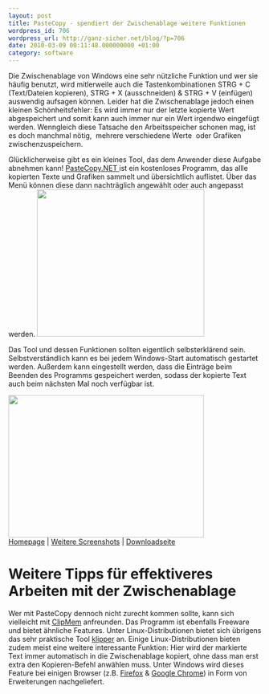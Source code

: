 ```yaml
---
layout: post
title: PasteCopy - spendiert der Zwischenablage weitere Funktionen
wordpress_id: 706
wordpress_url: http://ganz-sicher.net/blog/?p=706
date: 2010-03-09 00:11:48.000000000 +01:00
category: software
---
```

Die Zwischenablage von Windows eine sehr nützliche Funktion und wer sie häufig benutzt, wird mitlerweile auch die Tastenkombinationen <span class="tasta">STRG</span> + <span class="tasta">C</span> (Text/Dateien kopieren), <span class="tasta">STRG</span> + <span class="tasta">X</span> (ausschneiden) &amp; <span class="tasta">STRG</span> + <span class="tasta">V</span> (einfügen) auswendig aufsagen können. Leider hat die Zwischenablage jedoch einen kleinen Schönheitsfehler: Es wird immer nur der letzte kopierte Wert abgespeichert und somit kann auch immer nur ein Wert irgendwo eingefügt werden. Wenngleich diese Tatsache den Arbeitsspeicher schonen mag, ist es doch manchmal nötig,  mehrere verschiedene Werte  oder Grafiken zwischenzuspeichern.
<!--more-->

Glücklicherweise gibt es ein kleines Tool, das dem Anwender diese Aufgabe abnehmen kann! <a href="http://www.pastecopy.net/" target="_blank">PasteCopy.NET </a>ist ein kostenloses Programm, das allle kopierten Texte und Grafiken sammelt und übersichtlich auflistet. Über das Menü können diese dann nachträglich angewählt oder auch angepasst werden.
<img class="borderimg centered" title="Pastecopy_screen" src="{{site.url}}/wp-content/uploads/Pastecopy_screen.png" alt="" width="333" height="294" />

Das Tool und dessen Funktionen sollten eigentlich selbsterklärend sein. Selbstverständlich kann es bei jedem Windows-Start automatisch gestartet werden. Außerdem kann eingestellt werden, dass die Einträge beim Beenden des Programms gespeichert werden, sodass der kopierte Text auch beim nächsten Mal noch verfügbar ist.

<img class="borderimg centered" title="pastecopy_screen (2)" src="{{site.url}}/wp-content/uploads/pastecopy_screen-2.png" alt="" width="389" height="284" />

<div class="infobox">
<a href="http://www.pastecopy.net/" class="homelink" target="_blank">Homepage</a> | <a href="http://www.pastecopy.net/screenshots/" class="imagelink" target="_blank">Weitere Screenshots</a> | <a href="http://www.pastecopy.net/download/" class="packagelink" target="_blank">Downloadseite</a>
</div>

Weitere Tipps für effektiveres Arbeiten mit der Zwischenablage
===============================================================
Wer mit PasteCopy dennoch nicht zurecht kommen sollte, kann sich vielleicht mit <a href="http://www.software-brunnen.de/de/clm2_about.php" target="_blank">ClipMem</a> anfreunden. Das Programm ist ebenfalls Freeware und bietet ähnliche Features. Unter Linux-Distributionen bietet sich übrigens das sehr praktische Tool <a href="http://userbase.kde.org/Klipper" target="_blank">klipper</a> an. Einige Linux-Distributionen bieten zudem meist eine weitere interessante Funktion: Hier wird der markierte Text immer automatisch in die Zwischenablage kopiert, ohne dass man erst extra den Kopieren-Befehl anwählen muss. Unter Windows wird dieses Feature bei einigen Browser (z.B. <a href="https://addons.mozilla.org/de/firefox/addon/383" target="_blank">Firefox</a> &amp; <a href="http://www.chromeextensions.org/utilities/autocopy/" target="_blank">Google Chrome</a>) in Form von Erweiterungen nachgeliefert.
